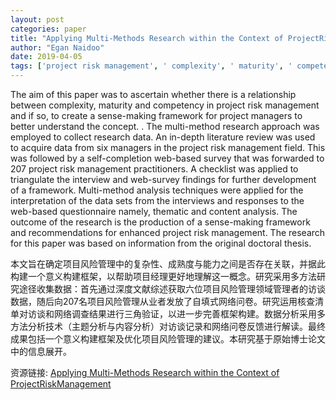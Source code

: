```yaml
---
layout: post
categories: paper
title: "Applying Multi-Methods Research within the Context of ProjectRiskManagement"
author: "Egan Naidoo"
date: 2019-04-05
tags: ['project risk management', ' complexity', ' maturity', ' competency', ' multi-method research', ' content analysis', ' thematic analysis']
---
```


The aim of this paper was to ascertain whether there is a relationship between complexity, maturity and competency in project risk management and if so, to create a sense-making framework for project managers to better understand the concept. . The multi-method research approach was employed to collect research data. An in-depth literature review was used to acquire data from six managers in the project risk management field. This was followed by a self-completion web-based survey that was forwarded to 207 project risk management practitioners. A checklist was applied to triangulate the interview and web-survey findings for further development of a framework. Multi-method analysis techniques were applied for the interpretation of the data sets from the interviews and responses to the web-based questionnaire namely, thematic and content analysis. The outcome of the research is the production of a sense-making framework and recommendations for enhanced project risk management. The research for this paper was based on information from the original doctoral thesis.

本文旨在确定项目风险管理中的复杂性、成熟度与能力之间是否存在关联，并据此构建一个意义构建框架，以帮助项目经理更好地理解这一概念。研究采用多方法研究途径收集数据：首先通过深度文献综述获取六位项目风险管理领域管理者的访谈数据，随后向207名项目风险管理从业者发放了自填式网络问卷。研究运用核查清单对访谈和网络调查结果进行三角验证，以进一步完善框架构建。数据分析采用多方法分析技术（主题分析与内容分析）对访谈记录和网络问卷反馈进行解读。最终成果包括一个意义构建框架及优化项目风险管理的建议。本研究基于原始博士论文中的信息展开。

资源链接: [Applying Multi-Methods Research within the Context of ProjectRiskManagement](https://papers.ssrn.com/sol3/papers.cfm?abstract_id=3351919)
